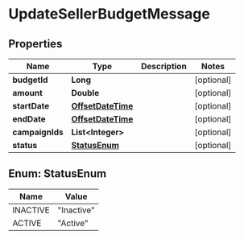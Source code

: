 
# UpdateSellerBudgetMessage

## Properties
Name | Type | Description | Notes
------------ | ------------- | ------------- | -------------
**budgetId** | **Long** |  |  [optional]
**amount** | **Double** |  |  [optional]
**startDate** | [**OffsetDateTime**](OffsetDateTime.md) |  |  [optional]
**endDate** | [**OffsetDateTime**](OffsetDateTime.md) |  |  [optional]
**campaignIds** | **List&lt;Integer&gt;** |  |  [optional]
**status** | [**StatusEnum**](#StatusEnum) |  |  [optional]


<a name="StatusEnum"></a>
## Enum: StatusEnum
Name | Value
---- | -----
INACTIVE | &quot;Inactive&quot;
ACTIVE | &quot;Active&quot;



